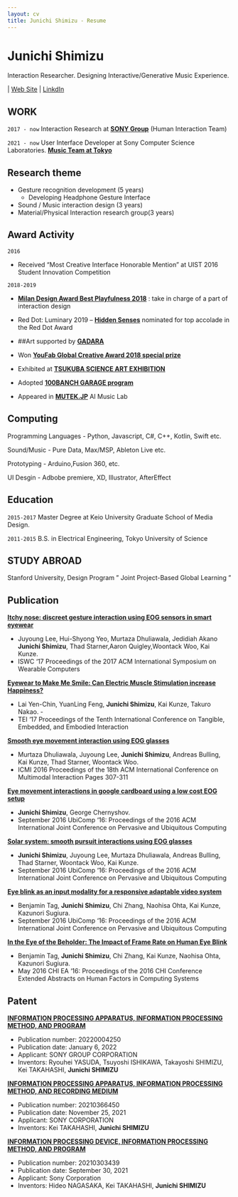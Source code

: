```yaml
---
layout: cv
title: Junichi Shimizu - Resume
---
```

# Junichi Shimizu

Interaction Researcher. Designing Interactive/Generative Music Experience.

<div id="webaddress">
| <a href="https://junichishmz.com/">Web Site</a>
| <a href="https://www.linkedin.com/in/junichishmz/">LinkdIn</a>
</div>


## WORK

`2017 - now`
Interaction Research at **[SONY Group](https://www.sony.com/en/SonyInfo/research/research-areas/human_interaction/)** (Human Interaction Team)

`2021 - now`
User Interface Developer at Sony Computer Science Laboratories. **[Music Team at Tokyo](https://www.flow-machines.com/)**


## Research theme

- Gesture recognition development (5 years)
  - Developing Headphone Gesture Interface
- Sound / Music interaction design (3 years)
- Material/Physical Interaction research group(3 years)


## Award Activity

`2016`
- Received “Most Creative Interface Honorable Mention” at UIST 2016 Student Innovation Competition

`2018-2019`
- **[Milan Design Award Best Playfulness 2018](https://archivio.fuorisalone.it/2018/it/percorso/13/milano-design-award)** : take in charge of a part of interaction design
- Red Dot: Luminary 2019 – **[Hidden Senses](https://www.youtube.com/watch?v=DziZamGvqzw)** nominated for top accolade in the Red Dot Award

- ##Art supported by **[GADARA](http://gadara.io/)**

- Won **[YouFab Global Creative Award 2018 special prize](https://www.youfab.info/2018/winners/hack-the-natural-objects?lang=ja)**
- Exhibited at **[TSUKUBA SCIENCE ART EXHIBITION](https://www.youtube.com/watch?v=5LXhRhczAdc)**
- Adopted **[100BANCH GARAGE program](https://100banch.com/projects/19809/)**
- Appeared in **[MUTEK.JP](https://tokyo.mutek.org/en/past-editions/edition-2019)** AI Music Lab 



## Computing

Programming Languages - Python, Javascript, C#, C++, Kotlin, Swift etc.

Sound/Music - Pure Data, Max/MSP, Ableton Live etc.

Prototyping - Arduino,Fusion 360, etc.

UI Desgin - Adbobe premiere, XD, Illustrator, AfterEffect

## Education

`2015-2017`
Master Degree at Keio University Graduate School of Media Design.

`2011-2015`
B.S. in Electrical Engineering, Tokyo University of Science

## STUDY ABROAD
Stanford University, Design Program ” Joint Project-Based Global Learning ”


## Publication
**[Itchy nose: discreet gesture interaction using EOG sensors in smart eyewear](https://dl.acm.org/doi/10.1145/3123021.3123060)**
- Juyoung Lee, Hui-Shyong Yeo, Murtaza Dhuliawala, Jedidiah Akano **Junichi Shimizu**, Thad Starner,Aaron Quigley,Woontack Woo, Kai Kunze. 
- ISWC ‘17 Proceedings of the 2017 ACM International Symposium on Wearable Computers

**[Eyewear to Make Me Smile: Can Electric Muscle Stimulation increase Happiness?](https://dl.acm.org/doi/10.1145/3024969.3025097)**
- Lai Yen-Chin, YuanLing Feng, **Junichi Shimizu**, Kai Kunze, Takuro Nakao. -
- TEI ‘17 Proceedings of the Tenth International Conference on Tangible, Embedded, and Embodied Interaction


**[Smooth eye movement interaction using EOG glasses](https://dl.acm.org/doi/10.1145/2993148.2993181)**
- Murtaza Dhuliawala, Juyoung Lee, **Junichi Shimizu**, Andreas Bulling, Kai Kunze, Thad Starner, Woontack Woo.
- ICMI 2016 Proceedings of the 18th ACM International Conference on Multimodal Interaction Pages 307-311

**[Eye movement interactions in google cardboard using a low cost EOG setup](https://dl.acm.org/doi/10.1145/2968219.2968274)**
- **Junichi Shimizu**, George Chernyshov. 
- September 2016 UbiComp ‘16: Proceedings of the 2016 ACM International Joint Conference on Pervasive and Ubiquitous Computing

**[Solar system: smooth pursuit interactions using EOG glasses](https://dl.acm.org/doi/10.1145/2968219.2971376)**
- **Junichi Shimizu**, Juyoung Lee, Murtaza Dhuliawala, Andreas Bulling, Thad Starner, Woontack Woo, Kai Kunze.
- September 2016 UbiComp ‘16: Proceedings of the 2016 ACM International Joint Conference on Pervasive and Ubiquitous Computing

**[Eye blink as an input modality for a responsive adaptable video system](https://dl.acm.org/doi/10.1145/2968219.2971449)**
- Benjamin Tag, **Junichi Shimizu**, Chi Zhang, Naohisa Ohta, Kai Kunze, Kazunori Sugiura.
- September 2016 UbiComp ‘16: Proceedings of the 2016 ACM International Joint Conference on Pervasive and Ubiquitous Computing

**[In the Eye of the Beholder: The Impact of Frame Rate on Human Eye Blink](https://dl.acm.org/doi/10.1145/2851581.2892449)**
- Benjamin Tag, **Junichi Shimizu**, Chi Zhang, Kai Kunze, Naohisa Ohta, Kazunori Sugiura.
- May 2016 CHI EA ‘16: Proceedings of the 2016 CHI Conference Extended Abstracts on Human Factors in Computing Systems




## Patent
**[INFORMATION PROCESSING APPARATUS, INFORMATION PROCESSING METHOD, AND PROGRAM](https://patents.justia.com/patent/20220004250)**
- Publication number: 20220004250
- Publication date: January 6, 2022
- Applicant: SONY GROUP CORPORATION
- Inventors: Ryouhei YASUDA, Tsuyoshi ISHIKAWA, Takayoshi SHIMIZU, Kei TAKAHASHI, **Junichi SHIMIZU**



**[INFORMATION PROCESSING APPARATUS, INFORMATION PROCESSING METHOD, AND RECORDING MEDIUM](https://patents.justia.com/patent/20210366450)**
- Publication number: 20210366450
- Publication date: November 25, 2021
- Applicant: SONY CORPORATION
- Inventors: Kei TAKAHASHI, **Junichi SHIMIZU**



**[INFORMATION PROCESSING DEVICE, INFORMATION PROCESSING METHOD, AND PROGRAM](https://patents.justia.com/patent/20210303439)**
- Publication number: 20210303439
- Publication date: September 30, 2021
- Applicant: Sony Corporation
- Inventors: Hideo NAGASAKA, Kei TAKAHASHI, **Junichi SHIMIZU**
